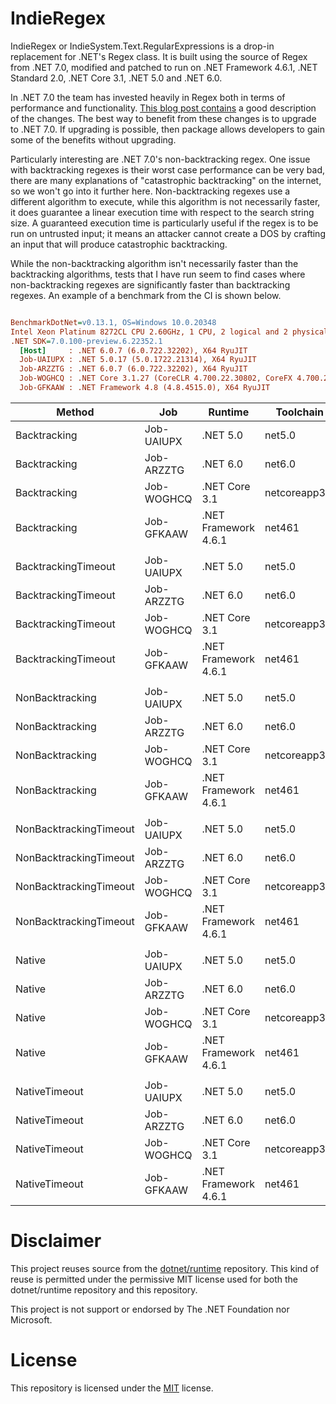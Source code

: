 # IndieRegex

IndieRegex or IndieSystem.Text.RegularExpressions is a drop-in replacement for .NET's Regex class. It is built using the source of Regex from .NET 7.0, modified and patched to run on .NET Framework 4.6.1, .NET Standard 2.0, .NET Core 3.1, .NET 5.0 and .NET 6.0.

In .NET 7.0 the team has invested heavily in Regex both in terms of performance and functionality. [This blog post contains](https://devblogs.microsoft.com/dotnet/regular-expression-improvements-in-dotnet-7/) a good description of the changes. The best way to benefit from these changes is to upgrade to .NET 7.0. If upgrading is possible, then package allows developers to gain some of the benefits without upgrading.

Particularly interesting are .NET 7.0's non-backtracking regex. One issue with backtracking regexes is their worst case performance can be very bad, there are many explanations of "catastrophic backtracking" on the internet, so we won't go into it further here. Non-backtracking regexes use a different algorithm to execute, while this algorithm is not necessarily faster, it does guarantee a linear execution time with respect to the search string size. A guaranteed execution time is particularly useful if the regex is to be run on untrusted input; it means an attacker cannot create a DOS by crafting an input that will produce catastrophic backtracking.

While the non-backtracking algorithm isn't necessarily faster than the backtracking algorithms, tests that I have run seem to find cases where non-backtracking regexes are significantly faster than backtracking regexes. An example of a benchmark from the CI is shown below.

``` ini

BenchmarkDotNet=v0.13.1, OS=Windows 10.0.20348
Intel Xeon Platinum 8272CL CPU 2.60GHz, 1 CPU, 2 logical and 2 physical cores
.NET SDK=7.0.100-preview.6.22352.1
  [Host]     : .NET 6.0.7 (6.0.722.32202), X64 RyuJIT
  Job-UAIUPX : .NET 5.0.17 (5.0.1722.21314), X64 RyuJIT
  Job-ARZZTG : .NET 6.0.7 (6.0.722.32202), X64 RyuJIT
  Job-WOGHCQ : .NET Core 3.1.27 (CoreCLR 4.700.22.30802, CoreFX 4.700.22.31504), X64 RyuJIT
  Job-GFKAAW : .NET Framework 4.8 (4.8.4515.0), X64 RyuJIT


```
|                 Method |        Job |              Runtime |     Toolchain |        Mean |     Error |    StdDev |      Median | Ratio | RatioSD |
|----------------------- |----------- |--------------------- |-------------- |------------:|----------:|----------:|------------:|------:|--------:|
|           Backtracking | Job-UAIUPX |             .NET 5.0 |        net5.0 |   786.86 μs | 16.672 μs | 49.159 μs |   823.20 μs |  0.68 |    0.04 |
|           Backtracking | Job-ARZZTG |             .NET 6.0 |        net6.0 |   408.08 μs |  8.145 μs | 18.048 μs |   404.15 μs |  0.35 |    0.02 |
|           Backtracking | Job-WOGHCQ |        .NET Core 3.1 | netcoreapp3.1 |   763.45 μs | 17.779 μs | 52.143 μs |   752.30 μs |  0.70 |    0.05 |
|           Backtracking | Job-GFKAAW | .NET Framework 4.6.1 |        net461 | 1,168.46 μs |  3.321 μs |  2.773 μs | 1,169.30 μs |  1.00 |    0.00 |
|                        |            |                      |               |             |           |           |             |       |         |
|    BacktrackingTimeout | Job-UAIUPX |             .NET 5.0 |        net5.0 |   727.83 μs | 13.591 μs | 24.508 μs |   715.15 μs |  0.55 |    0.02 |
|    BacktrackingTimeout | Job-ARZZTG |             .NET 6.0 |        net6.0 |   403.04 μs |  8.036 μs | 19.098 μs |   397.36 μs |  0.30 |    0.02 |
|    BacktrackingTimeout | Job-WOGHCQ |        .NET Core 3.1 | netcoreapp3.1 |   790.63 μs | 18.838 μs | 55.247 μs |   773.70 μs |  0.61 |    0.04 |
|    BacktrackingTimeout | Job-GFKAAW | .NET Framework 4.6.1 |        net461 | 1,334.48 μs |  2.514 μs |  2.229 μs | 1,334.40 μs |  1.00 |    0.00 |
|                        |            |                      |               |             |           |           |             |       |         |
|        NonBacktracking | Job-UAIUPX |             .NET 5.0 |        net5.0 |    10.88 μs |  0.134 μs |  0.131 μs |    10.81 μs |  0.20 |    0.01 |
|        NonBacktracking | Job-ARZZTG |             .NET 6.0 |        net6.0 |    10.27 μs |  0.203 μs |  0.506 μs |    10.29 μs |  0.19 |    0.01 |
|        NonBacktracking | Job-WOGHCQ |        .NET Core 3.1 | netcoreapp3.1 |    63.37 μs |  7.484 μs | 22.066 μs |    51.60 μs |  1.36 |    0.40 |
|        NonBacktracking | Job-GFKAAW | .NET Framework 4.6.1 |        net461 |    54.64 μs |  1.082 μs |  2.259 μs |    54.40 μs |  1.00 |    0.00 |
|                        |            |                      |               |             |           |           |             |       |         |
| NonBacktrackingTimeout | Job-UAIUPX |             .NET 5.0 |        net5.0 |    29.41 μs |  2.329 μs |  6.829 μs |    27.00 μs |  0.61 |    0.08 |
| NonBacktrackingTimeout | Job-ARZZTG |             .NET 6.0 |        net6.0 |    10.20 μs |  0.204 μs |  0.504 μs |    10.08 μs |  0.18 |    0.01 |
| NonBacktrackingTimeout | Job-WOGHCQ |        .NET Core 3.1 | netcoreapp3.1 |    63.14 μs |  8.233 μs | 24.275 μs |    51.20 μs |  0.98 |    0.30 |
| NonBacktrackingTimeout | Job-GFKAAW | .NET Framework 4.6.1 |        net461 |    58.05 μs |  1.150 μs |  1.824 μs |    57.80 μs |  1.00 |    0.00 |
|                        |            |                      |               |             |           |           |             |       |         |
|                 Native | Job-UAIUPX |             .NET 5.0 |        net5.0 |   357.80 μs | 10.238 μs | 29.045 μs |   349.10 μs |  0.24 |    0.02 |
|                 Native | Job-ARZZTG |             .NET 6.0 |        net6.0 |   305.96 μs |  6.109 μs | 15.879 μs |   302.34 μs |  0.18 |    0.01 |
|                 Native | Job-WOGHCQ |        .NET Core 3.1 | netcoreapp3.1 |   940.56 μs | 22.238 μs | 65.221 μs |   962.70 μs |  0.55 |    0.04 |
|                 Native | Job-GFKAAW | .NET Framework 4.6.1 |        net461 | 1,676.14 μs | 19.525 μs | 18.263 μs | 1,667.90 μs |  1.00 |    0.00 |
|                        |            |                      |               |             |           |           |             |       |         |
|          NativeTimeout | Job-UAIUPX |             .NET 5.0 |        net5.0 |   673.90 μs | 19.542 μs | 57.313 μs |   647.10 μs |  0.45 |    0.03 |
|          NativeTimeout | Job-ARZZTG |             .NET 6.0 |        net6.0 |   794.21 μs |  3.527 μs |  3.127 μs |   794.30 μs |  0.48 |    0.00 |
|          NativeTimeout | Job-WOGHCQ |        .NET Core 3.1 | netcoreapp3.1 | 1,128.57 μs |  4.832 μs |  4.035 μs | 1,126.80 μs |  0.68 |    0.00 |
|          NativeTimeout | Job-GFKAAW | .NET Framework 4.6.1 |        net461 | 1,663.74 μs |  2.408 μs |  2.135 μs | 1,663.85 μs |  1.00 |    0.00 |


# Disclaimer

This project reuses source from the [dotnet/runtime](https://github.com/dotnet/runtime) repository. This kind of reuse is permitted under the permissive MIT license used for both the dotnet/runtime repository and this repository.

This project is not support or endorsed by The .NET Foundation nor Microsoft.

# License

This repository is licensed under the [MIT](LICENCE.TXT) license.